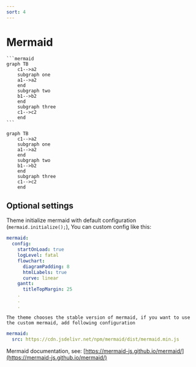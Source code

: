 ```yaml
---
sort: 4
---
```


# Mermaid

    ```mermaid
    graph TB
        c1-->a2
        subgraph one
        a1-->a2
        end
        subgraph two
        b1-->b2
        end
        subgraph three
        c1-->c2
        end
    ```

```mermaid
graph TB
    c1-->a2
    subgraph one
    a1-->a2
    end
    subgraph two
    b1-->b2
    end
    subgraph three
    c1-->c2
    end
```

## Optional settings
Theme initialize mermaid with default configuration (`mermaid.initialize();`), You can custom config like this:

```yml
mermaid:
  config:
    startOnLoad: true
    logLevel: fatal
    flowchart:
      diagramPadding: 8
      htmlLabels: true
      curve: linear
    gantt:
      titleTopMargin: 25
    .
    .
    .
```

```tip
The theme chooses the stable version of mermaid, if you want to use the custom mermaid, add following configuration
```

```yml
mermaid:
  src: https://cdn.jsdelivr.net/npm/mermaid/dist/mermaid.min.js
```

Mermaid documentation, see: [https://mermaid-js.github.io/mermaid/](https://mermaid-js.github.io/mermaid/)
